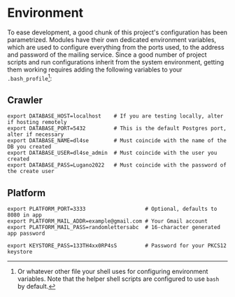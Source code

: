 # Environment

To ease development, a good chunk of this project's configuration has been parametrized. Modules have their own
dedicated environment variables, which are used to configure everything from the ports used, to the address and password
of the mailing service. Since a good number of project scripts and run configurations inherit from the system
environment, getting them working requires adding the following variables to your `.bash_profile`[^1]:

## Crawler
```shell
export DATABASE_HOST=localhost    # If you are testing locally, alter if hosting remotely
export DATABASE_PORT=5432         # This is the default Postgres port, alter if necessary
export DATABASE_NAME=dl4se        # Must coincide with the name of the DB you created
export DATABASE_USER=dl4se_admin  # Must coincide with the user you created
export DATABASE_PASS=Lugano2022   # Must coincide with the password of the create user
```

## Platform
```shell
export PLATFORM_PORT=3333                   # Optional, defaults to 8080 in app
export PLATFORM_MAIL_ADDR=example@gmail.com # Your Gmail account
export PLATFORM_MAIL_PASS=randomlettersabc  # 16-character generated app password

export KEYSTORE_PASS=133TH4xx0RP4sS         # Password for your PKCS12 keystore
```

[^1]: Or whatever other file your shell uses for configuring environment variables. Note that the helper shell scripts
are configured to use `bash` by default.
